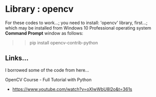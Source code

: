 # Library : opencv 

For these codes to work...; you need to install: 'opencv' library, first...;  
which may be installed from Windows 10 Professional operating system **Command Prompt** window as follows:

>> pip install opencv-contrib-python  

## Links...

I borrowed some of the code from here...

OpenCV Course - Full Tutorial with Python  
- https://www.youtube.com/watch?v=oXlwWbU8l2o&t=361s  
